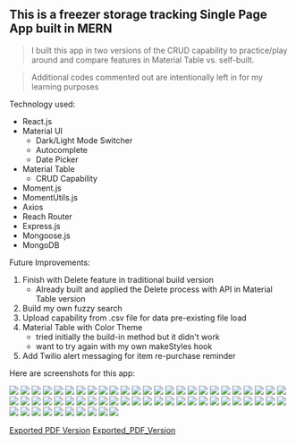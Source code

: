 ## This is a freezer storage tracking Single Page App built in MERN

> I built this app in two versions of the CRUD capability to practice/play around and compare features in Material Table vs. self-built.

> Additional codes commented out are intentionally left in for my learning purposes


Technology used:

- React.js
- Material UI
  - Dark/Light Mode Switcher
  - Autocomplete
  - Date Picker
- Material Table
  - CRUD Capability
- Moment.js
- MomentUtils.js
- Axios
- Reach Router
- Express.js
- Mongoose.js
- MongoDB

Future Improvements:

1. Finish with Delete feature in traditional build version
   - Already built and applied the Delete process with API in Material Table version
1. Build my own fuzzy search
1. Upload capability from .csv file for data pre-existing file load
1. Material Table with Color Theme
   - tried initially the build-in method but it didn't work
   - want to try again with my own makeStyles hook
1. Add Twilio alert messaging for item re-purchase reminder

Here are screenshots for this app:

![](Screenshots/Freeze-or-Spoil_01.png)
![](Screenshots/Freeze-or-Spoil_02.png)
![](Screenshots/Freeze-or-Spoil_03.png)
![](Screenshots/Freeze-or-Spoil_04.png)
![](Screenshots/Freeze-or-Spoil_05.png)
![](Screenshots/Freeze-or-Spoil_06.png)
![](Screenshots/Freeze-or-Spoil_07.png)
![](Screenshots/Freeze-or-Spoil_08.png)
![](Screenshots/Freeze-or-Spoil_09.png)
![](Screenshots/Freeze-or-Spoil_10.png)
![](Screenshots/Freeze-or-Spoil_11.png)
![](Screenshots/Freeze-or-Spoil_12.png)
![](Screenshots/Freeze-or-Spoil_13.png)
![](Screenshots/Freeze-or-Spoil_14.png)
![](Screenshots/Freeze-or-Spoil_15.png)
![](Screenshots/Freeze-or-Spoil_16.png)
![](Screenshots/Freeze-or-Spoil_17.png)
![](Screenshots/Freeze-or-Spoil_18.png)
![](Screenshots/Freeze-or-Spoil_19.png)
![](Screenshots/Freeze-or-Spoil_20.png)
![](Screenshots/Freeze-or-Spoil_21.png)
![](Screenshots/Freeze-or-Spoil_22.png)
![](Screenshots/Freeze-or-Spoil_23.png)
![](Screenshots/Freeze-or-Spoil_24.png)
![](Screenshots/Freeze-or-Spoil_25.png)
![](Screenshots/Freeze-or-Spoil_26.png)
![](Screenshots/Freeze-or-Spoil_27.png)
![](Screenshots/Freeze-or-Spoil_28.png)
![](Screenshots/Freeze-or-Spoil_29.png)
![](Screenshots/Freeze-or-Spoil_30.png)
![](Screenshots/Freeze-or-Spoil_31.png)
![](Screenshots/Freeze-or-Spoil_32.png)
![](Screenshots/Freeze-or-Spoil_33.png)
![](Screenshots/Freeze-or-Spoil_34.png)
![](Screenshots/Freeze-or-Spoil_35.png)
![](Screenshots/Freeze-or-Spoil_36.png)
![](Screenshots/Freeze-or-Spoil_37.png)
![](Screenshots/Freeze-or-Spoil_38.png)
![](Screenshots/Freeze-or-Spoil_39.png)
![](Screenshots/Freeze-or-Spoil_40.png)
![](Screenshots/Freeze-or-Spoil_41.png)
![](Screenshots/Freeze-or-Spoil_42.png)
![](Screenshots/Freeze-or-Spoil_43.png)
![](Screenshots/Freeze-or-Spoil_44.png)
![](Screenshots/Freeze-or-Spoil_45.png)
![](Screenshots/Freeze-or-Spoil_46.png)
![](Screenshots/Freeze-or-Spoil_47.png)
![](Screenshots/Freeze-or-Spoil_48.png)
![](Screenshots/Freeze-or-Spoil_49.png)
![](Screenshots/Freeze-or-Spoil_50.png)
![](Screenshots/Freeze-or-Spoil_51.png)
![](Screenshots/Freeze-or-Spoil_52.png)
![](Screenshots/Freeze-or-Spoil_53.png)
![](Screenshots/Freeze-or-Spoil_54.png)
![](Screenshots/Freeze-or-Spoil_55.png)
![](Screenshots/Freeze-or-Spoil_56.png)
![](Screenshots/Freeze-or-Spoil_57.png)
![](Screenshots/Freeze-or-Spoil_58.png)
![](Screenshots/Freeze-or-Spoil_59.png)
![](Screenshots/Freeze-or-Spoil_60.png)

[Exported PDF Version](./Screenshots/FreezerStorageUpdateWithMaterialTable.pdf)
[Exported_PDF_Version](Screenshots/FreezerStorageUpdateWithMaterialTable.pdf)
